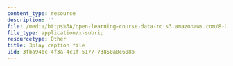 ```yaml
---
content_type: resource
description: ''
file: /media/https%3A/open-learning-course-data-rc.s3.amazonaws.com/8-03sc-physics-iii-vibrations-and-waves-fall-2016/3fba94bc4f3a4c1f517773850a0c608b_TjxR7lAwWhI.srt
file_type: application/x-subrip
resourcetype: Other
title: 3play caption file
uid: 3fba94bc-4f3a-4c1f-5177-73850a0c608b
---
```

